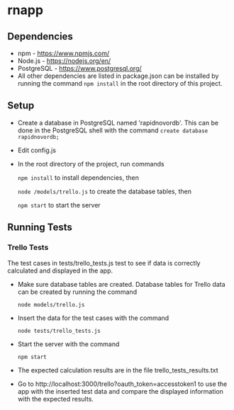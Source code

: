 # rnapp

## Dependencies
* npm - https://www.npmjs.com/
* Node.js - https://nodejs.org/en/
* PostgreSQL - https://www.postgresql.org/
* All other dependencies are listed in package.json can be installed by running the command `npm install` in the root directory of this project.

## Setup
* Create a database in PostgreSQL named 'rapidnovordb'. This can be done in the PostgreSQL shell with the command `create database rapidnovordb;` 

* Edit config.js
   
   
* In the root directory of the project, run commands

   `npm install` to install dependencies, then 
   
   `node /models/trello.js` to create the database tables, then
   
   `npm start` to start the server
   
## Running Tests
### Trello Tests
The test cases in tests/trello_tests.js test to see if data is correctly calculated and displayed in the app.
* Make sure database tables are created. Database tables for Trello data can be created by running the command 

   `node models/trello.js`

* Insert the data for the test cases with the command

   `node tests/trello_tests.js`

* Start the server with the command

   `npm start`

* The expected calculation results are in the file trello_tests_results.txt

* Go to http://localhost:3000/trello?oauth_token=accesstoken1 to use the app with the inserted test data and compare the displayed information with the expected results.

